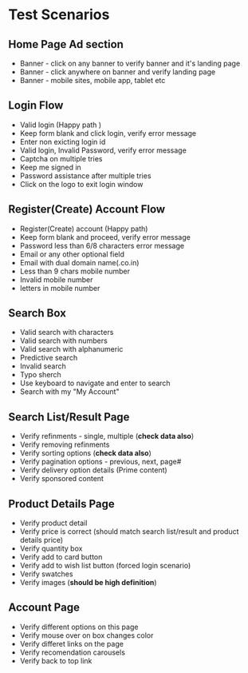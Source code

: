 # Test Scenarios

## Home Page Ad section

* Banner - click on any banner to verify banner and it's landing page
* Banner - click anywhere on banner and verify landing page
* Banner - mobile sites, mobile app, tablet etc


## Login Flow

* Valid login (Happy path )
* Keep form blank and click login, verify error message
* Enter non exicting login id
* Valid login, Invalid Password, verify error message
* Captcha on multiple tries
* Keep me signed in
* Password assistance after multiple tries
* Click on the logo to exit login window

## Register(Create) Account Flow 

* Register(Create) account (Happy path)
* Keep form blank and proceed, verify error message
* Password less than 6/8 characters error message
* Email or any other optional field
* Email with dual domain name(.co.in)
* Less than 9 chars mobile number
* Invalid mobile number
* letters in mobile number


## Search Box

- Valid search with characters
- Valid search with numbers
- Valid search with alphanumeric
- Predictive search
- Invalid search
- Typo sherch
- Use keyboard to navigate and enter to search
- Search with my "My Account"


## Search List/Result Page

- Verify refinments - single, multiple (**check data also**)
- Verify removing refinments
- Verify sorting options (**check data also**)
- Verify pagination options - previous, next, page#
- Verify delivery option details (Prime content)
- Verify sponsored content

## Product Details Page

- Verify product detail
- Verify price is correct (should match search list/result and product details price)
- Verify quantity box
- Verify add to card button
- Verify add to wish list button (forced login scenario)
- Verify swatches
- Verify images (**should be high definition**)

## Account Page

- Verify different options on this page
- Verify mouse over on box changes color
- Verify differet links on the page
- Verify recomendation carousels 
- Verify back to top link

